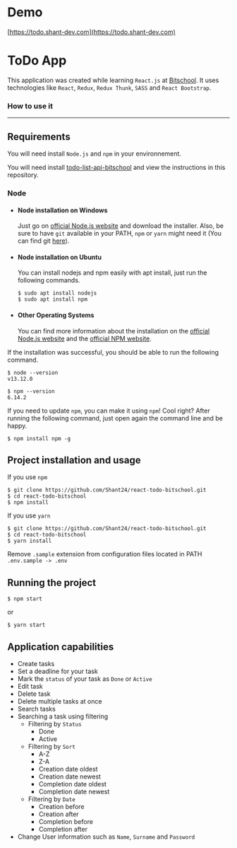 # Demo

[https://todo.shant-dev.com](https://todo.shant-dev.com)

# ToDo App

This application was created while learning `React.js` at [Bitschool](https://bitschool.am/).
It uses technologies like `React`, `Redux`, `Redux Thunk`, `SASS` and `React Bootstrap`.

### How to use it

---
## Requirements

You will need install `Node.js` and `npm`  in your environnement.

You will need install [todo-list-api-bitschool](https://github.com/Shant24/todo-list-api-bitschool) and view the instructions in this repository.

### Node
- #### Node installation on Windows

  Just go on [official Node.js website](https://nodejs.org/) and download the installer. 
Also, be sure to have `git` available in your PATH, `npm` or `yarn` might need it (You can find git [here](https://git-scm.com/)).

- #### Node installation on Ubuntu

  You can install nodejs and npm easily with apt install, just run the following commands.

      $ sudo apt install nodejs
      $ sudo apt install npm

- #### Other Operating Systems
  You can find more information about the installation on the [official Node.js website](https://nodejs.org/) and the [official NPM website](https://npmjs.org/).

If the installation was successful, you should be able to run the following command.

    $ node --version
    v13.12.0

    $ npm --version
    6.14.2

If you need to update `npm`, you can make it using `npm`! Cool right? After running the following command, just open again the command line and be happy.

    $ npm install npm -g

## Project installation and usage

If you use `npm`

    $ git clone https://github.com/Shant24/react-todo-bitschool.git
    $ cd react-todo-bitschool
    $ npm install

If you use `yarn`

    $ git clone https://github.com/Shant24/react-todo-bitschool.git
    $ cd react-todo-bitschool
    $ yarn install

Remove `.sample` extension from configuration files located in PATH
    ```
    .env.sample -> .env
    ```

## Running the project

    $ npm start

or

    $ yarn start

## Application capabilities

- Create tasks
- Set a deadline for your task
- Mark the `status` of your task as `Done` or `Active`
- Edit task
- Delete task
- Delete multiple tasks at once
- Search tasks
- Searching a task using filtering
  - Filtering by `Status`
    -  Done
    -  Active
  - Filtering by `Sort`
    - A-Z
    - Z-A
    - Creation date oldest
    - Creation date newest
    - Completion date oldest
    - Completion date newest
  - Filtering by `Date`
    - Creation before
    - Creation after
    - Completion before
    - Completion after
- Change User information such as `Name`, `Surname` and `Password`
